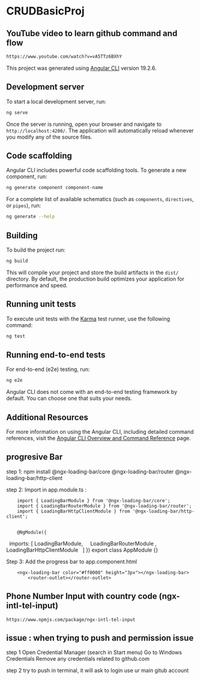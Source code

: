 # CRUDBasicProj

## YouTube video to learn github command and flow
```bash
https://www.youtube.com/watch?v=vA5TTz6BXhY
```


This project was generated using [Angular CLI](https://github.com/angular/angular-cli) version 19.2.6.

## Development server

To start a local development server, run:

```bash
ng serve
```

Once the server is running, open your browser and navigate to `http://localhost:4200/`. The application will automatically reload whenever you modify any of the source files.

## Code scaffolding

Angular CLI includes powerful code scaffolding tools. To generate a new component, run:

```bash
ng generate component component-name
```

For a complete list of available schematics (such as `components`, `directives`, or `pipes`), run:

```bash
ng generate --help
```

## Building

To build the project run:

```bash
ng build
```

This will compile your project and store the build artifacts in the `dist/` directory. By default, the production build optimizes your application for performance and speed.

## Running unit tests

To execute unit tests with the [Karma](https://karma-runner.github.io) test runner, use the following command:

```bash
ng test
```

## Running end-to-end tests

For end-to-end (e2e) testing, run:

```bash
ng e2e
```

Angular CLI does not come with an end-to-end testing framework by default. You can choose one that suits your needs.

## Additional Resources

For more information on using the Angular CLI, including detailed command references, visit the [Angular CLI Overview and Command Reference](https://angular.dev/tools/cli) page.


## progresive Bar
step 1: npm install @ngx-loading-bar/core @ngx-loading-bar/router @ngx-loading-bar/http-client

step 2: Import in app.module.ts :
        
        import { LoadingBarModule } from '@ngx-loading-bar/core';
        import { LoadingBarRouterModule } from '@ngx-loading-bar/router';
        import { LoadingBarHttpClientModule } from '@ngx-loading-bar/http-client';


        @NgModule({
                 imports: [
                 LoadingBarModule,
                    LoadingBarRouterModule , LoadingBarHttpClientModule
                     ]
            })
        export class AppModule {}

Step 3: Add the progress bar to app.component.html


        <ngx-loading-bar color="#ff0000" height="3px"></ngx-loading-bar>
            <router-outlet></router-outlet>


## Phone Number Input with country code (ngx-intl-tel-input)
    https://www.npmjs.com/package/ngx-intl-tel-input

## issue : when trying to push and permission issue
step 1
    Open Credential Manager (search in Start menu)
    Go to Windows Credentials
    Remove any credentials related to github.com

step 2
    try to push in terminal, it will ask to login use ur main gitub account
